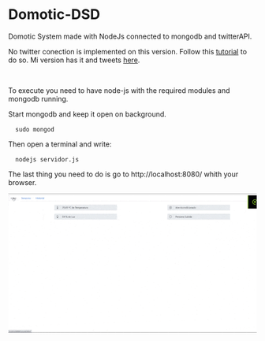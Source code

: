 # Domotic-DSD
Domotic System made with NodeJs connected to mongodb and twitterAPI.

No twitter conection is implemented on this version. Follow this [tutorial](https://dev.to/ahmed_mahallawy/tweeting-using-node-js-5986) to do so. Mi version has it and tweets [here](https://twitter.com/p4_dsd).

<br/>

To execute you need to have node-js with the required modules and mongodb running.

Start mongodb and keep it open on background.
  ```
    sudo mongod
  ```
Then open a terminal and write:
  ```
    nodejs servidor.js
  ```

The last thing you need to do is go to http://localhost:8080/ whith your browser.

![](domotic.gif)
